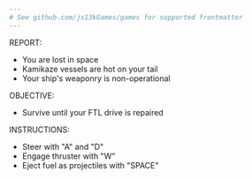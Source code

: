 ```yaml
---
# See github.com/js13kGames/games for supported frontmatter
---
```

REPORT:
- You are lost in space
- Kamikaze vessels are hot on your tail
- Your ship's weaponry is non-operational

OBJECTIVE:
- Survive until your FTL drive is repaired

INSTRUCTIONS:
- Steer with "A" and "D"
- Engage thruster with "W"
- Eject fuel as projectiles with "SPACE"